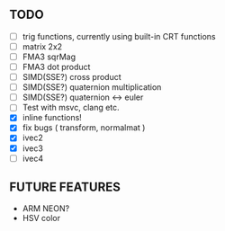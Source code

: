 ## TODO
- [ ] trig functions, currently using built-in CRT functions
- [ ] matrix 2x2
- [ ] FMA3 sqrMag
- [ ] FMA3 dot product
- [ ] SIMD(SSE?) cross product
- [ ] SIMD(SSE?) quaternion multiplication
- [ ] SIMD(SSE?) quaternion <-> euler
- [ ] Test with msvc, clang etc.
- [x] inline functions!
- [x] fix bugs ( transform, normalmat )
- [x] ivec2
- [x] ivec3
- [ ] ivec4

## FUTURE FEATURES
- ARM NEON?
- HSV color
